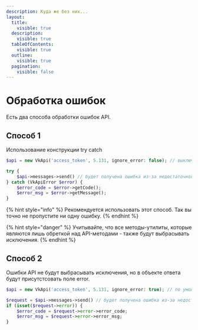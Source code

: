 ```yaml
---
description: Куда же без них...
layout:
  title:
    visible: true
  description:
    visible: true
  tableOfContents:
    visible: true
  outline:
    visible: true
  pagination:
    visible: false
---
```


# Обработка ошибок

Есть два способа обработки ошибок API.

## Способ 1

Использование конструкции try catch

```php
$api = new VkApi('access_token', 5.131, ignore_error: false); // выключаем игнор. ошибок, дабы при их наличии выбрасывалось исключение

try {
    $api->messages->send() // будет получена ошибка из-за недостаточного кол-ва аргументов
} catch (VkApiError $error) {
    $error_code = $error->getCode();
    $error_msg = $error->getMessage();
}
```

{% hint style="info" %}
Рекомендуется использовать этот способ. Так вы точно не пропустите ни одну ошибку.
{% endhint %}

{% hint style="danger" %}
Учитывайте, что все методы-утилиты, которые являются лишь обреткой над API-методами - также будут выбрасывать исключения.
{% endhint %}

## Способ 2

Ошибки API не будут выбрасывать исключения, но в объекте ответа будут присутстсовать поле error.

```php
$api = new VkApi('access_token', 5.131, ignore_error: true); // по умолчанию и так true

$request = $api->messages->send() // будет получена ошибка из-за недостаточного кол-ва аргументов
if (isset($request->error)) {
    $error_code = $request->error->error_code;
    $error_msg = $request->error->error_msg;
}
```
